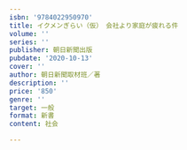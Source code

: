 ```yaml
---
isbn: '9784022950970'
title: イクメンぎらい（仮）　会社より家庭が疲れる件
volume: ''
series: ''
publisher: 朝日新聞出版
pubdate: '2020-10-13'
cover: ''
author: 朝日新聞取材班／著
description: ''
price: '850'
genre: ''
target: 一般
format: 新書
content: 社会

---
```

